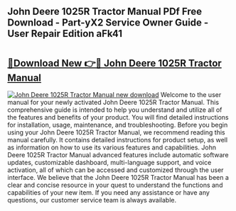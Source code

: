 ## John Deere 1025R Tractor Manual PDf Free Download - Part-yX2 Service Owner Guide - User Repair Edition aFk41

# <h2><a href="http://bc93013.oget.top/?id=John+Deere+1025R+Tractor+Manual">🔗Download New 👉🔴 John Deere 1025R Tractor Manual</a></h2>

[![John Deere 1025R Tractor Manual new download](https://i.imgur.com/5g1atiW.png)](http://bc93013.oget.top/?id=John+Deere+1025R+Tractor+Manual)
Welcome to the user manual for your newly activated John Deere 1025R Tractor Manual. This comprehensive guide is intended to help you understand and utilize all of the features and benefits of your product. You will find detailed instructions for installation, usage, maintenance, and troubleshooting. Before you begin using your John Deere 1025R Tractor Manual, we recommend reading this manual carefully. It contains detailed instructions for product setup, as well as information on how to use its various features and capabilities. John Deere 1025R Tractor Manual advanced features include automatic software updates, customizable dashboard, multi-language support, and voice activation, all of which can be accessed and customized through the user interface. We believe that the John Deere 1025R Tractor Manual has been a clear and concise resource in your quest to understand the functions and capabilities of your new item. If you need any assistance or have any questions, our customer service team is always available.
